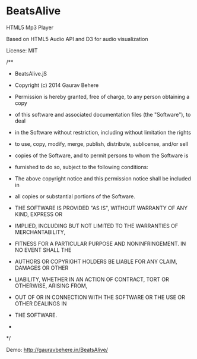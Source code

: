 BeatsAlive
==========
HTML5 Mp3 Player 

Based on HTML5 Audio API and D3 for audio visualization 


License: MIT

/**
 * BeatsAlive.jS
 * Copyright (c) 2014 Gaurav Behere
 * Permission is hereby granted, free of charge, to any person obtaining a copy
 * of this software and associated documentation files (the "Software"), to deal
 * in the Software without restriction, including without limitation the rights
 * to use, copy, modify, merge, publish, distribute, sublicense, and/or sell
 * copies of the Software, and to permit persons to whom the Software is
 * furnished to do so, subject to the following conditions:

 * The above copyright notice and this permission notice shall be included in
 * all copies or substantial portions of the Software.

 * THE SOFTWARE IS PROVIDED "AS IS", WITHOUT WARRANTY OF ANY KIND, EXPRESS OR
 * IMPLIED, INCLUDING BUT NOT LIMITED TO THE WARRANTIES OF MERCHANTABILITY,
 * FITNESS FOR A PARTICULAR PURPOSE AND NONINFRINGEMENT. IN NO EVENT SHALL THE
 * AUTHORS OR COPYRIGHT HOLDERS BE LIABLE FOR ANY CLAIM, DAMAGES OR OTHER
 * LIABILITY, WHETHER IN AN ACTION OF CONTRACT, TORT OR OTHERWISE, ARISING FROM,
 * OUT OF OR IN CONNECTION WITH THE SOFTWARE OR THE USE OR OTHER DEALINGS IN
 * THE SOFTWARE.
 *
 */

Demo: http://gauravbehere.in/BeatsAlive/
